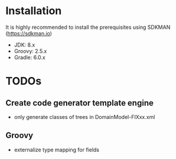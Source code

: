 # Installation
It is highly recommended to install the prerequisites using SDKMAN (https://sdkman.io)
- JDK: 8.x
- Groovy: 2.5.x
- Gradle: 6.0.x


# TODOs

## Create code generator template engine
- only generate classes of trees in DomainModel-FIXxx.xml

## Groovy
- externalize type mapping for fields